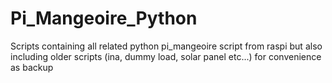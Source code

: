 # Pi_Mangeoire_Python

Scripts containing all related python pi_mangeoire script from raspi but also including older scripts (ina, dummy load, solar panel etc...) for convenience as backup
